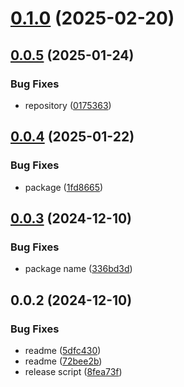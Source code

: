 # [0.1.0](https://github.com/cmmvio/cmmv-events/compare/v0.0.5...v0.1.0) (2025-02-20)



## [0.0.5](https://github.com/cmmvio/cmmv-events/compare/v0.0.4...v0.0.5) (2025-01-24)


### Bug Fixes

* repository ([0175363](https://github.com/cmmvio/cmmv-events/commit/01753635f21956d485ba8663b2a0ba871b97ac34))



## [0.0.4](https://github.com/cmmvio/cmmv-events/compare/v0.0.3...v0.0.4) (2025-01-22)


### Bug Fixes

* package ([1fd8665](https://github.com/cmmvio/cmmv-events/commit/1fd86657be504cc7e39a9701fa01faead51d86b9))



## [0.0.3](https://github.com/cmmvio/cmmv-events/compare/v0.0.2...v0.0.3) (2024-12-10)


### Bug Fixes

* package name ([336bd3d](https://github.com/cmmvio/cmmv-events/commit/336bd3dc3c069f6b80bc9553bf0ff40c12749c18))



## 0.0.2 (2024-12-10)


### Bug Fixes

* readme ([5dfc430](https://github.com/cmmvio/cmmv-events/commit/5dfc430f2fa8f88fe70cd3d0390f048242793d4b))
* readme ([72bee2b](https://github.com/cmmvio/cmmv-events/commit/72bee2bd4b59a026b5666df27935dc73ad6ff90e))
* release script ([8fea73f](https://github.com/cmmvio/cmmv-events/commit/8fea73f7bd40bc62bae1982dee3c1959b2097b8d))



